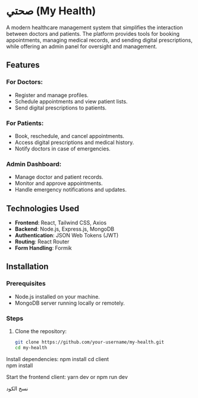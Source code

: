 # صحتي (My Health)  

A modern healthcare management system that simplifies the interaction between doctors and patients. The platform provides tools for booking appointments, managing medical records, and sending digital prescriptions, while offering an admin panel for oversight and management.  

## Features  
### For Doctors:  
- Register and manage profiles.  
- Schedule appointments and view patient lists.  
- Send digital prescriptions to patients.  

### For Patients:  
- Book, reschedule, and cancel appointments.  
- Access digital prescriptions and medical history.  
- Notify doctors in case of emergencies.  

### Admin Dashboard:  
- Manage doctor and patient records.  
- Monitor and approve appointments.  
- Handle emergency notifications and updates.  

## Technologies Used  
- **Frontend**: React, Tailwind CSS, Axios  
- **Backend**: Node.js, Express.js, MongoDB  
- **Authentication**: JSON Web Tokens (JWT)  
- **Routing**: React Router  
- **Form Handling**: Formik  

## Installation  

### Prerequisites  
- Node.js installed on your machine.  
- MongoDB server running locally or remotely.  

### Steps  
1. Clone the repository:  
   ```bash
   git clone https://github.com/your-username/my-health.git
   cd my-health
Install dependencies:
npm install
cd client  
npm install


Start the frontend client:
yarn dev or npm run dev

نسخ الكود

